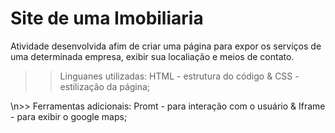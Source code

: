# Site de uma Imobiliaria

Atividade desenvolvida afim de criar uma página para expor os serviços de uma determinada empresa, exibir sua localiação e meios de contato.
>> Linguanes utilizadas: HTML - estrutura do código & CSS - estilização da página;

\n>> Ferramentas adicionais: Promt - para interação com o usuário & Iframe - para exibir o google maps;
